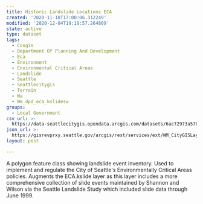 ```yaml
---
title: Historic Landslide Locations ECA
created: '2020-11-10T17:00:06.312249'
modified: '2020-12-04T19:19:57.264809'
state: active
type: dataset
tags:
  - Cosgis
  - Department Of Planning And Development
  - Eca
  - Environment
  - Environmental Critical Areas
  - Landslide
  - Seattle
  - Seattlecitygis
  - Terrain
  - Wa
  - Wm_dpd_eca_kslidesw
groups:
  - Local Government
csv_url: >-
  https://data-seattlecitygis.opendata.arcgis.com/datasets/6ac72973a5784d90bda0a5f8a001d9f3_22.csv?outSR=%7B%22latestWkid%22%3A3785%2C%22wkid%22%3A102113%7D
json_url: >-
  https://gisrevprxy.seattle.gov/arcgis/rest/services/ext/WM_CityGISLayers/MapServer/22
layout: post

---
```

<span>A polygon feature class showing landslide event inventory. Used to implement and regulate the City of Seattle's Environmentally Critical Areas policies. Augments the ECA.kslide layer as this layer includes a more comprehensive collection of slide events maintained by Shannon and Wilson via the Seattle Landslide Study which included slide data through June 1999.</span>
